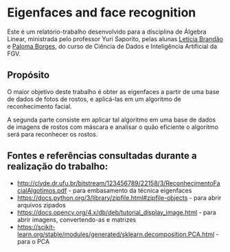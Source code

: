 # Eigenfaces and face recognition

Este é um relatório-trabalho desenvolvido para a disciplina de Álgebra Linear, ministrada pelo professor Yuri Saporito, pelas alunas [Letícia Brandão](https://github.com/leticia-brand) e [Paloma Borges](https://github.com/palomavb), do curso de Ciência de Dados e Inteligência Artificial da FGV.

## Propósito 

O maior objetivo deste trabalho é obter as eigenfaces a partir de uma base de dados de fotos de rostos, e aplicá-las em um algoritmo de reconhecimento facial. 

A segunda parte consiste em aplicar tal algoritmo em uma base de dados de imagens de rostos com máscara e analisar o quão eficiente o algoritmo será para reconhecer os rostos.

## Fontes e referências consultadas durante a realização do trabalho:
- http://clyde.dr.ufu.br/bitstream/123456789/22158/3/ReconhecimentoFacialAlgotimos.pdf - para embasamento da técnica eigenfaces
- https://docs.python.org/3/library/zipfile.html#zipfile-objects - para abrir arquivos zipados
- https://docs.opencv.org/4.x/db/deb/tutorial_display_image.html - para abrir imagens, convertendo-as e matrizes
- https://scikit-learn.org/stable/modules/generated/sklearn.decomposition.PCA.html - para o PCA
